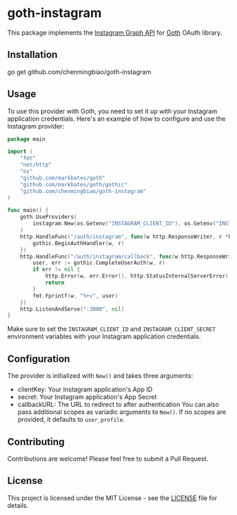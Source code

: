 # goth-instagram

This package implements the [Instagram Graph API](https://developers.facebook.com/docs/instagram-basic-display-api/) for [Goth](https://github.com/markbates/goth) OAuth library.

## Installation

go get github.com/chenmingbiao/goth-instagram

## Usage

To use this provider with Goth, you need to set it up with your Instagram application credentials. Here's an example of how to configure and use the Instagram provider:

```go
package main

import (
	"fmt"
	"net/http"
	"os"
	"github.com/markbates/goth"
	"github.com/markbates/goth/gothic"
	"github.com/chenmingbiao/goth-instagram"
)

func main() {
    goth.UseProviders(
        instagram.New(os.Getenv("INSTAGRAM_CLIENT_ID"), os.Getenv("INSTAGRAM_CLIENT_SECRET"), "http://localhost:3000/auth/instagram/callback"),
	)
    http.HandleFunc("/auth/instagram", func(w http.ResponseWriter, r *http.Request) {
        gothic.BeginAuthHandler(w, r)
    })
    http.HandleFunc("/auth/instagram/callback", func(w http.ResponseWriter, r *http.Request) {
        user, err := gothic.CompleteUserAuth(w, r)
        if err != nil {
            http.Error(w, err.Error(), http.StatusInternalServerError)
            return
        }
        fmt.Fprintf(w, "%+v", user)
    })
    http.ListenAndServe(":3000", nil)
}
```

Make sure to set the `INSTAGRAM_CLIENT_ID` and `INSTAGRAM_CLIENT_SECRET` environment variables with your Instagram application credentials.

## Configuration

The provider is initialized with `New()` and takes three arguments:
* clientKey: Your Instagram application's App ID
* secret: Your Instagram application's App Secret
* callbackURL: The URL to redirect to after authentication
You can also pass additional scopes as variadic arguments to `New()`. If no scopes are provided, it defaults to `user_profile`.

## Contributing

Contributions are welcome! Please feel free to submit a Pull Request.

## License

This project is licensed under the MIT License - see the [LICENSE](./LICENSE) file for details.